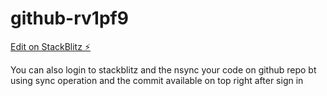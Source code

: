 # github-rv1pf9

[Edit on StackBlitz ⚡️](https://stackblitz.com/edit/github-rv1pf9)

You can also login to stackblitz and the nsync your code on github repo bt using sync operation and the commit available on top right after sign in
